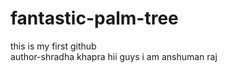# fantastic-palm-tree
this is my first github
<br>
author-shradha khapra
hii guys i am anshuman raj
